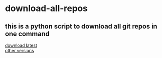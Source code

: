 # download-all-repos
this is a python script to download all git repos in one command
-----------
[download latest](https://github.com/Arnab-Shanta-Anu/download-all-repos/releases/latest)  
[other versions](https://github.com/Arnab-Shanta-Anu/download-all-repos/releases/)

